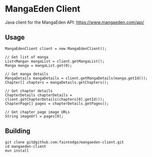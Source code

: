 # MangaEden Client

Java client for the MangaEden API: https://www.mangaeden.com/api/

## Usage

```
MangaEdenClient client = new MangaEdenClient();

// Get list of manga
List<Manga> mangaList = client.getMangaList();
Manga manga = mangaList.get(0);

// Get manga details
MangaDetails mangaDetails = client.getMangaDetails(manga.getId());
Chapter[] chapters = mangaDetails.getChapters();

// Get chapter details
ChapterDetails chapterDetails = client.getChapterDetails(chapters[0].getId());
ChapterPage[] pages = chapterDetails.getPages();

// Get chapter page image URLs
String imageUrl = pages[0];
```

## Building

```
git clone git@github.com:faintedge/mangaeden-client.git
cd mangaeden-client
mvn install
```
